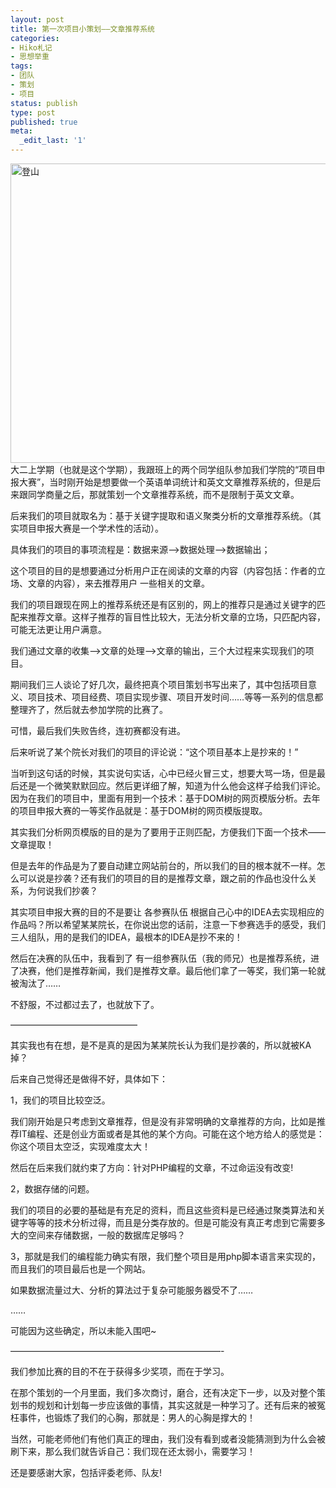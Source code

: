 ```yaml
---
layout: post
title: 第一次项目小策划——文章推荐系统
categories:
- Hiko札记
- 思想举重
tags:
- 团队
- 策划
- 项目
status: publish
type: post
published: true
meta:
  _edit_last: '1'
---
```

<a href="http://iamhiko.com/wp-content/uploads/2013/03/登山.png"><img class="alignnone size-full wp-image-607" alt="登山" src="http://iamhiko.com/wp-content/uploads/2013/03/登山.png" width="628" height="479" /></a>大二上学期（也就是这个学期），我跟班上的两个同学组队参加我们学院的“项目申报大赛”，当时刚开始是想要做一个英语单词统计和英文文章推荐系统的，但是后来跟同学商量之后，那就策划一个文章推荐系统，而不是限制于英文文章。

后来我们的项目就取名为：基于关键字提取和语义聚类分析的文章推荐系统。（其实项目申报大赛是一个学术性的活动）。

具体我们的项目的事项流程是：数据来源–&gt;数据处理–&gt;数据输出；

这个项目的目的是想要通过分析用户正在阅读的文章的内容（内容包括：作者的立场、文章的内容），来去推荐用户 一些相关的文章。

我们的项目跟现在网上的推荐系统还是有区别的，网上的推荐只是通过关键字的匹配来推荐文章。这样子推荐的盲目性比较大，无法分析文章的立场，只匹配内容，可能无法更让用户满意。

我们通过文章的收集–&gt;文章的处理–&gt;文章的输出，三个大过程来实现我们的项目。

期间我们三人谈论了好几次，最终把真个项目策划书写出来了，其中包括项目意义、项目技术、项目经费、项目实现步骤、项目开发时间……等等一系列的信息都整理齐了，然后就去参加学院的比赛了。

可惜，最后我们失败告终，连初赛都没有进。

后来听说了某个院长对我们的项目的评论说：“这个项目基本上是抄来的！”

当听到这句话的时候，其实说句实话，心中已经火冒三丈，想要大骂一场，但是最后还是一个微笑默默回应。然后更详细了解，知道为什么他会这样子给我们评论。因为在我们的项目中，里面有用到一个技术：基于DOM树的网页模版分析。去年的项目申报大赛的一等奖作品就是：基于DOM树的网页模版提取。

其实我们分析网页模版的目的是为了要用于正则匹配，方便我们下面一个技术——文章提取！

但是去年的作品是为了要自动建立网站前台的，所以我们的目的根本就不一样。怎么可以说是抄袭？还有我们的项目的目的是推荐文章，跟之前的作品也没什么关系，为何说我们抄袭？

其实项目申报大赛的目的不是要让 各参赛队伍 根据自己心中的IDEA去实现相应的作品吗？所以希望某某院长，在你说出您的话前，注意一下参赛选手的感受，我们三人组队，用的是我们的IDEA，最根本的IDEA是抄不来的！

然后在决赛的队伍中，我看到了 有一组参赛队伍（我的师兄）也是推荐系统，进了决赛，他们是推荐新闻，我们是推荐文章。最后他们拿了一等奖，我们第一轮就被淘汰了……

不舒服，不过都过去了，也就放下了。

——————————————–

其实我也有在想，是不是真的是因为某某院长认为我们是抄袭的，所以就被KA掉？

后来自己觉得还是做得不好，具体如下：

1，我们的项目比较空泛。

我们刚开始是只考虑到文章推荐，但是没有非常明确的文章推荐的方向，比如是推荐IT编程、还是创业方面或者是其他的某个方向。可能在这个地方给人的感觉是：你这个项目太空泛，实现难度太大！

然后在后来我们就约束了方向：针对PHP编程的文章，不过命运没有改变!

2，数据存储的问题。

我们的项目的必要的基础是有充足的资料，而且这些资料是已经通过聚类算法和关键字等等的技术分析过得，而且是分类存放的。但是可能没有真正考虑到它需要多大的空间来存储数据，一般的数据库足够吗？

3，那就是我们的编程能力确实有限，我们整个项目是用php脚本语言来实现的，而且我们的项目最后也是一个网站。

如果数据流量过大、分析的算法过于复杂可能服务器受不了……

……

可能因为这些确定，所以未能入围吧~

————————————————————————-

我们参加比赛的目的不在于获得多少奖项，而在于学习。

在那个策划的一个月里面，我们多次商讨，磨合，还有决定下一步，以及对整个策划书的规划和计划每一步应该做的事情，其实这就是一种学习了。还有后来的被冤枉事件，也锻炼了我们的心胸，那就是：男人的心胸是撑大的！

当然，可能老师他们有他们真正的理由，我们没有看到或者没能猜测到为什么会被刷下来，那么我们就告诉自己：我们现在还太弱小，需要学习！

还是要感谢大家，包括评委老师、队友!
